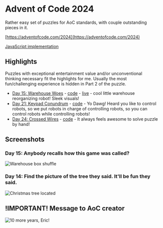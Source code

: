 # Advent of Code 2024

Rather easy set of puzzles for AoC standards, with couple outstanding pieces in it.

[https://adventofcode.com/2024](https://adventofcode.com/2024)

[JavaScript implementation](https://github.com/surgi1/adventofcode/tree/main/2024)

## Highlights

Puzzles with exceptional entertainment value and/or unconventional thinking necessary fit the highlights for me. Usually the most fun/challenging experience is hidden in Part 2 of the puzzle.

* [Day 15: Warehouse Woes](https://adventofcode.com/2024/day/15) - [code](https://github.com/surgi1/adventofcode/tree/main/2024/day15) - [live](https://surgi1.github.io/adventofcode/2024/day15/index.anim.html) - cool little warehouse reorganizing robot! Sleek visuals!
* [Day 21: Keypad Conundrum](https://adventofcode.com/2024/day/21) - [code](https://github.com/surgi1/adventofcode/tree/main/2024/day21) - Yo Dawg! Heard you like to control robots, so we put robots in charge of controlling robots, so you can control robots while controlling robots!
* [Day 24: Crossed Wires](https://adventofcode.com/2024/day/24) - [code](https://github.com/surgi1/adventofcode/tree/main/2024/day24) - It always feels awesome to solve puzzle by hand!

## Screenshots

### Day 15: Anybody recalls how this game was called?

![Warehouse box shuffle](https://surgi1.github.io/adventofcode/screenshots/2024_15.png)

### Day 14: Find the picture of the tree they said. It'll be fun they said.

![Christmas tree located](https://surgi1.github.io/adventofcode/screenshots/2024_14.png)

## !IMPORTANT! Message to AoC creator
![10 more years, Eric!](https://surgi1.github.io/adventofcode/screenshots/10_more_pls.png)